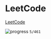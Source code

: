 # LeetCode 

[LeetCode](https://leetcode.com/problemset/algorithms/)

![progress](http://progressed.io/bar/1)  `5/461`

